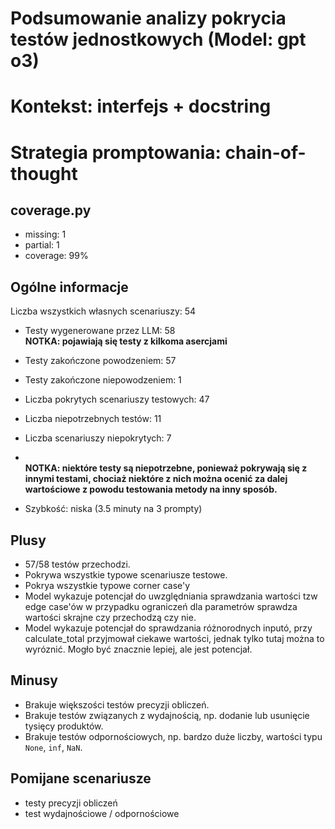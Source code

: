 # Podsumowanie analizy pokrycia testów jednostkowych (Model: gpt o3)
# Kontekst: interfejs + docstring
# Strategia promptowania: chain-of-thought

## coverage.py
- missing: 1
- partial: 1
- coverage: 99%

## Ogólne informacje

Liczba wszystkich własnych scenariuszy: 54

- Testy wygenerowane przez LLM: 58
<br/> <strong>NOTKA: pojawiają się testy z kilkoma asercjami</strong>
- Testy zakończone powodzeniem: 57
- Testy zakończone niepowodzeniem: 1


- Liczba pokrytych scenariuszy testowych: 47
- Liczba niepotrzebnych testów: 11
- Liczba scenariuszy niepokrytych: 7
- <br/><strong>NOTKA: niektóre testy są niepotrzebne, ponieważ pokrywają się z innymi testami, chociaż niektóre z nich można ocenić za dalej wartościowe z powodu testowania metody na inny sposób.</strong>
- Szybkość: niska (3.5 minuty na 3 prompty)

## Plusy

- 57/58 testów przechodzi.
- Pokrywa wszystkie typowe scenariusze testowe.
- Pokrya wszystkie typowe corner case'y
- Model wykazuje potencjał do uwzględniania sprawdzania wartości tzw edge case'ów w przypadku ograniczeń dla parametrów sprawdza wartości skrajne czy przechodzą czy nie.
- Model wykazuje potencjał do sprawdzania różnorodnych inputó, przy calculate_total przyjmował ciekawe wartości, jednak tylko tutaj można to wyróznić. Mogło być znacznie lepiej, ale jest potencjał.

## Minusy

- Brakuje większości testów precyzji obliczeń.
- Brakuje testów związanych z wydajnością, np. dodanie lub usunięcie tysięcy produktów.
- Brakuje testów odpornościowych, np. bardzo duże liczby, wartości typu `None`, `inf`, `NaN`.

## Pomijane scenariusze

- testy precyzji obliczeń
- test wydajnościowe / odpornościowe

